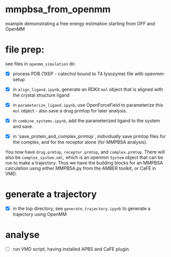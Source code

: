 # mmpbsa_from_openmm
example demonstrating a free energy estimation starting from OFF and OpenMM

# file prep:
see files in `openmm_simulation` dir.

- [x] process PDB (1XEP - catechol bound to T4 lysozyme) file with openmm-setup
- [x] in `align_ligand.ipynb`, generate an RDKit `mol` object that is aligned
with the crystal structure ligand
- [x] in `parameterize_ligand.ipynb`, use OpenForceField to parameterize this `mol`
object - also save a drug prmtop for later analysis.
- [x] in `combine_systems.ipynb`, add the parameterized ligand to the system and save.
- [x] in 'save_protein_and_complex_prmtop`, individually save prmtop files for the
complex, and for the receptor alone (for MMPBSA analysis).


You now have `drug.prmtop`, `receptor.prmtop`, and `complex.prmtop`. There will also be `complex_system.xml`,
which is an openmm `System` object that can be run to make a trajectory. Thus we have the building blocks
for an MMPBSA calculation using either MMPBSA.py from the AMBER toolkit, or CaFE in VMD.

# generate a trajectory

- [x] in the top directory, see `generate_trajectory.ipynb` to generate a trajectory using OpenMM

# analyse

- [ ] run VMD script, having installed APBS and CaFE plugin. 